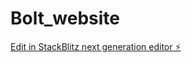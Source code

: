 # Bolt_website

[Edit in StackBlitz next generation editor ⚡️](https://stackblitz.com/~/github.com/s242k/Bolt_website)
